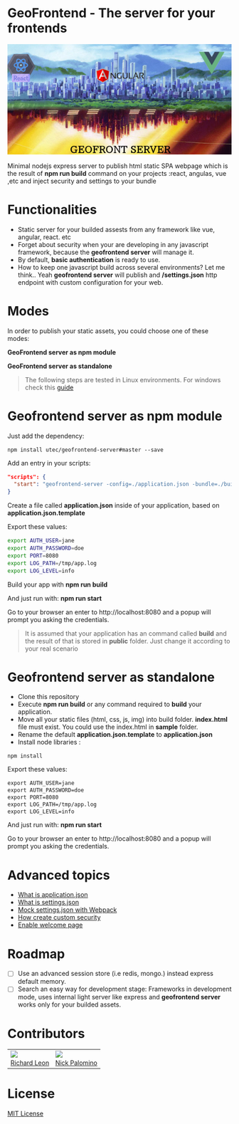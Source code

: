 # GeoFrontend - The server for your frontends

![home](home.png)

Minimal nodejs express server to publish html static SPA webpage which is the result of **npm run build** command on your projects :react, angulas, vue ,etc and inject security and settings to your bundle

# Functionalities

- Static server for your builded assests from any framework like vue, angular, react. etc
- Forget about security when your are developing in any javascript framework, because the **geofrontend server** will manage it.
- By default, **basic authentication** is ready to use.
- How to keep one javascript build across several environments? Let me think.. Yeah **geofrontend server** will publish and **/settings.json** http endpoint with custom configuration for your web.

# Modes

In order to publish your static assets, you could choose one of these modes:

**GeoFrontend server as npm module**

**GeoFrontend server as standalone**

> The following steps are tested in Linux environments. For windows check this [guide](https://github.com/utec/geofrontend-server/wiki/Windows-Guideline)


# Geofrontend server as npm module

Just add the dependency:

```
npm install utec/geofrontend-server#master --save
```

Add an entry in your scripts:

```json
"scripts": {
  "start": "geofrontend-server -config=./application.json -bundle=./build"
}
```

Create a file called **application.json** inside of your application, based on **application.json.template**

Export these values:

```bash
export AUTH_USER=jane
export AUTH_PASSWORD=doe
export PORT=8080
export LOG_PATH=/tmp/app.log
export LOG_LEVEL=info
```

Build your app with **npm run build**

And just run with: **npm run start**

Go to your browser an enter to http://localhost:8080 and a popup will prompt you asking the credentials.

> It is assumed that your application has an command called **build** and the result of that is stored in **public** folder. Just change it according to your real scenario

# Geofrontend server as standalone

- Clone this repository
- Execute **npm run build** or any command required to **build** your application.
- Move all your static files (html, css, js, img) into build folder. **index.html** file must exist. You could use the index.html in **sample** folder.
- Rename the default **application.json.template** to **application.json**
- Install node libraries :

```
npm install
```

Export these values:

```
export AUTH_USER=jane
export AUTH_PASSWORD=doe
export PORT=8080
export LOG_PATH=/tmp/app.log
export LOG_LEVEL=info
```

And just run with: **npm run start**

Go to your browser an enter to http://localhost:8080 and a popup will prompt you asking the credentials.

# Advanced topics

- [What is application.json](https://github.com/utec/geofrontend-server/wiki/What-is-application.json)
- [What is settings.json](https://github.com/utec/geofrontend-server/wiki/What-is-settings.json)
- [Mock settings.json with Webpack](https://github.com/utec/geofrontend-server/wiki/Mock-settings-with-Webpack)
- [How create custom security](https://github.com/utec/geofrontend-server/wiki/How-create-custom-security)
- [Enable welcome page](https://github.com/utec/geofrontend-server/wiki/Enable-welcome-page)

# Roadmap

- [ ] Use an advanced session store (i.e redis, mongo.) instead express default memory.
- [ ] Search an easy way for development stage: Frameworks in development mode, uses internal light server like express and **geofrontend server** works only for your builded assets.

# Contributors

<table>
  <tbody>
    <td>
      <img src="https://avatars0.githubusercontent.com/u/3322836?s=460&v=4" width="100px;"/>
      <br />
      <label><a href="http://jrichardsz.github.io/">Richard Leon</a></label>
      <br />
    </td>
    <td>
      <img src="https://avatars3.githubusercontent.com/u/1450270?s=460&v=4" width="100px;"/>
      <br />
      <label><a href="https://github.com/nbpalomino/">Nick Palomino</a></label>
      <br />
    </td>
  </tbody>
</table>

# License

[MIT License](./LICENSE)
